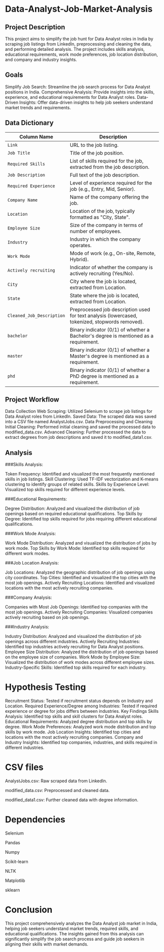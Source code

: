 # Data-Analyst-Job-Market-Analysis

## Project Description
This project aims to simplify the job hunt for Data Analyst roles in India by scraping job listings from LinkedIn, preprocessing and cleaning the data, and performing detailed analysis. The project includes skills analysis, educational requirements, work mode preferences, job location distribution, and company and industry insights.

## Goals
Simplify Job Search: Streamline the job search process for Data Analyst positions in India.
Comprehensive Analysis: Provide insights into the skills, experience, and educational requirements for Data Analyst roles.
Data-Driven Insights: Offer data-driven insights to help job seekers understand market trends and requirements.

## Data Dictionary

| Column Name              | Description                                                                                     |
|--------------------------|-------------------------------------------------------------------------------------------------|
| `Link`                   | URL to the job listing.                                                                         |
| `Job Title`              | Title of the job position.                                                                      |
| `Required Skills`        | List of skills required for the job, extracted from the job description.                        |
| `Job Description`        | Full text of the job description.                                                               |
| `Required Experience`    | Level of experience required for the job (e.g., Entry, Mid, Senior).                            |
| `Company Name`           | Name of the company offering the job.                                                           |
| `Location`               | Location of the job, typically formatted as "City, State".                                      |
| `Employee Size`          | Size of the company in terms of number of employees.                                            |
| `Industry`               | Industry in which the company operates.                                                         |
| `Work Mode`              | Mode of work (e.g., On-site, Remote, Hybrid).                                                   |
| `Actively recruiting`    | Indicator of whether the company is actively recruiting (Yes/No).                               |
| `City`                   | City where the job is located, extracted from Location.                                         |
| `State`                  | State where the job is located, extracted from Location.                                        |
| `Cleaned_Job_Description`| Preprocessed job description used for text analysis (lowercased, tokenized, stopwords removed). |
| `bachelor`               | Binary indicator (0/1) of whether a Bachelor's degree is mentioned as a requirement.            |
| `master`                 | Binary indicator (0/1) of whether a Master's degree is mentioned as a requirement.              |
| `phd`                    | Binary indicator (0/1) of whether a PhD degree is mentioned as a requirement.                   |


## Project Workflow

Data Collection
Web Scraping: Utilized Selenium to scrape job listings for Data Analyst roles from LinkedIn.
Saved Data: The scraped data was saved into a CSV file named AnalystJobs.csv.
Data Preprocessing and Cleaning
Initial Cleaning: Performed initial cleaning and saved the processed data to modified_data.csv.
Advanced Cleaning: Further processed the data to extract degrees from job descriptions and saved it to modified_data1.csv.

## Analysis

###Skills Analysis:

Token Frequency: Identified and visualized the most frequently mentioned skills in job listings.
Skill Clustering: Used TF-IDF vectorization and K-means clustering to identify groups of related skills.
Skills by Experience Level: Visualized top skills required for different experience levels.

###Educational Requirements:

Degree Distribution: Analyzed and visualized the distribution of job openings based on required educational qualifications.
Top Skills by Degree: Identified top skills required for jobs requiring different educational qualifications.

###Work Mode Analysis:

Work Mode Distribution: Analyzed and visualized the distribution of jobs by work mode.
Top Skills by Work Mode: Identified top skills required for different work modes.

###Job Location Analysis:

Job Locations: Analyzed the geographic distribution of job openings using city coordinates.
Top Cities: Identified and visualized the top cities with the most job openings.
Actively Recruiting Locations: Identified and visualized locations with the most actively recruiting companies.

###Company Analysis:

Companies with Most Job Openings: Identified top companies with the most job openings.
Actively Recruiting Companies: Visualized companies actively recruiting based on job openings.

###Industry Analysis:

Industry Distribution: Analyzed and visualized the distribution of job openings across different industries.
Actively Recruiting Industries: Identified top industries actively recruiting for Data Analyst positions.
Employee Size Distribution: Analyzed the distribution of job openings based on the employee size of companies.
Work Mode by Employee Size: Visualized the distribution of work modes across different employee sizes.
Industry-Specific Skills: Identified top skills required for each industry.

# Hypothesis Testing
Recruitment Status:
Tested if recruitment status depends on Industry and Location.
Required Experience/Degree among Industries:
Tested if required experience or degree for jobs differs between industries.
Key Findings
Skills Analysis: Identified top skills and skill clusters for Data Analyst roles.
Educational Requirements: Analyzed degree distribution and top skills by degree.
Work Mode Preferences: Analyzed work mode distribution and top skills by work mode.
Job Location Insights: Identified top cities and locations with the most actively recruiting companies.
Company and Industry Insights: Identified top companies, industries, and skills required in different industries.

# CSV files
AnalystJobs.csv: Raw scraped data from LinkedIn.

modified_data.csv: Preprocessed and cleaned data.

modified_data1.csv: Further cleaned data with degree information.

# Dependencies
Selenium

Pandas

Numpy

Scikit-learn

NLTK

Matplotlib

sklearn

# Conclusion
This project comprehensively analyzes the Data Analyst job market in India, helping job seekers understand market trends, required skills, and educational qualifications. The insights gained from this analysis can significantly simplify the job search process and guide job seekers in aligning their skills with market demands.
